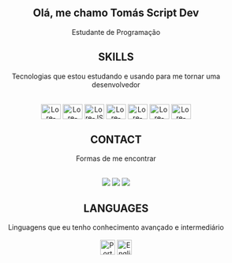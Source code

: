 
 <div align="center"> 
  
  ## Olá, me chamo Tomás Script Dev
Estudante de Programação<br>
<div align="center">
<!--   <a href="https://github.com/loreecrvg"> -->
<!--   <img height="180em" src="https://github-readme-stats.vercel.app/api?username=loreecrvg&show_icons=true&theme=white&include_all_commits=true&count_private=true"/>
  <img height="180em" src="https://github-readme-stats.vercel.app/api/top-langs/?username=loreecrvg&layout=compact&langs_count=7&theme=white"/> -->
</div>

   <div align="center"> 
  
  ## __SKILLS__
  
   
   Tecnologias que estou estudando e usando para me tornar uma desenvolvedor
   
  <div style="display: inline_block"><br>
  <img align="center" alt="Lore-HTML" height="30" width="40" src="https://cdn.jsdelivr.net/gh/devicons/devicon/icons/html5/html5-original.svg">
  <img align="center" alt="Lore-CSS" height="30" width="40" src="https://cdn.jsdelivr.net/gh/devicons/devicon/icons/css3/css3-original.svg">
  <img align="center" alt="Lore-JS" height="30" width="40" src="https://cdn.jsdelivr.net/gh/devicons/devicon/icons/javascript/javascript-original.svg">

  <img align="center" alt="Lore-GITHUB" height="30" width="40" src="https://cdn.jsdelivr.net/gh/devicons/devicon/icons/github/github-original.svg">
  <img align="center" alt="Lore-BOOTSTRAP" height="30" width="40" src="https://cdn.jsdelivr.net/gh/devicons/devicon/icons/bootstrap/bootstrap-original.svg">
  <img align="center" alt="Lore-MYSQL" height="30" width="40" src="https://cdn.jsdelivr.net/gh/devicons/devicon/icons/mysql/mysql-original-wordmark.svg">
  <img align="center" alt="Lore-C++" height="30" width="40" src="https://cdn.jsdelivr.net/gh/devicons/devicon/icons/cplusplus/cplusplus-original.svg">
  </div>
  
  ## __CONTACT__
  Formas de me encontrar<br><br>
  <div> 
  <a href="https://www.instagram.com/loreecrvg" target="_blank"><img src="https://img.shields.io/badge/-Instagram-%23E4405F?style=for-the-badge&logo=instagram&logoColor=white" target="_blank"></a>
 	<a href = "mailto:lorenanarciso97@gmail.com"><img src="https://img.shields.io/badge/-Gmail-%23333?style=for-the-badge&logo=gmail&logoColor=white" target="_blank"></a>
  <a href="https://www.linkedin.com/in/lorena-narciso-935387194/" target="_blank"><img src="https://img.shields.io/badge/-LinkedIn-%230077B5?style=for-the-badge&logo=linkedin&logoColor=white" target="_blank"></a> 
  </div>
  
 ## __LANGUAGES__
</div>
<div align="center">
  Linguagens que eu tenho conhecimento avançado e intermediário <br><br>
<img src="https://img.icons8.com/color/48/000000/brazil-circular.png" height="30" width="30" title="Português"/>
<img src="https://img.icons8.com/color/48/000000/usa-circular.png" height="30" width="30" title="English"/>
  </div>
